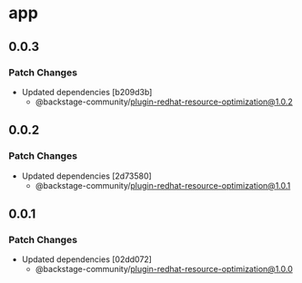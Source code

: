 # app

## 0.0.3

### Patch Changes

- Updated dependencies [b209d3b]
  - @backstage-community/plugin-redhat-resource-optimization@1.0.2

## 0.0.2

### Patch Changes

- Updated dependencies [2d73580]
  - @backstage-community/plugin-redhat-resource-optimization@1.0.1

## 0.0.1

### Patch Changes

- Updated dependencies [02dd072]
  - @backstage-community/plugin-redhat-resource-optimization@1.0.0
